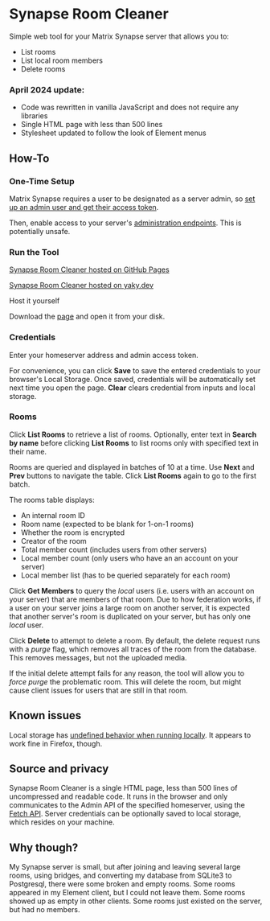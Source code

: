 # Synapse Room Cleaner

Simple web tool for your Matrix Synapse server that allows you to:
- List rooms
- List local room members
- Delete rooms

### April 2024 update:

- Code was rewritten in vanilla JavaScript and does not require any libraries
- Single HTML page with less than 500 lines
- Stylesheet updated to follow the look of Element menus

## How-To

### One-Time Setup

Matrix Synapse requires a user to be designated as a server admin, so [set up an admin user and get their access token](https://matrix-org.github.io/synapse/latest/usage/administration/admin_api/index.html#authenticate-as-a-server-admin).

Then, enable access to your server's [administration endpoints](https://matrix-org.github.io/synapse/latest/reverse_proxy.html#synapse-administration-endpoints). This is potentially unsafe.

### Run the Tool

[Synapse Room Cleaner hosted on GitHub Pages](https://yaky-dev.github.io/synapse-room-cleaner/)

[Synapse Room Cleaner hosted on yaky.dev](https://yaky.dev/apps/synapse-room-cleaner/)

Host it yourself

Download the [page](https://raw.githubusercontent.com/yaky-dev/synapse-room-cleaner/main/index.html) and open it from your disk.

### Credentials

Enter your homeserver address and admin access token.

For convenience, you can click **Save** to save the entered credentials to your browser's Local Storage. Once saved, credentials will be automatically set next time you open the page. **Clear** clears credential from inputs and local storage.

### Rooms

Click **List Rooms** to retrieve a list of rooms. Optionally, enter text in **Search by name** before clicking **List Rooms** to list rooms only with specified text in their name.

Rooms are queried and displayed in batches of 10 at a time. Use **Next** and **Prev** buttons to navigate the table. Click **List Rooms** again to go to the first batch.

The rooms table displays:
- An internal room ID
- Room name (expected to be blank for 1-on-1 rooms)
- Whether the room is encrypted
- Creator of the room
- Total member count (includes users from other servers)
- Local member count (only users who have an an account on your server)
- Local member list (has to be queried separately for each room)

Click **Get Members** to query the _local_ users (i.e. users with an account on your server) that are members of that room. Due to how federation works, if a user on your server joins a large room on another server, it is expected that another server's room is duplicated on your server, but has only one _local_ user.

Click **Delete** to attempt to delete a room. By default, the delete request runs with a _purge_ flag, which removes all traces of the room from the database. This removes messages, but not the uploaded media. 

If the initial delete attempt fails for any reason, the tool will allow you to _force purge_ the problematic room. This will delete the room, but might cause client issues for users that are still in that room. 

## Known issues

Local storage has [undefined behavior when running locally](https://developer.mozilla.org/en-US/docs/Web/API/Window/localStorage#description). It appears to work fine in Firefox, though.

## Source and privacy

Synapse Room Cleaner is a single HTML page, less than 500 lines of uncompressed and readable code. It runs in the browser and only communicates to the Admin API of the specified homeserver, using the [Fetch API](https://developer.mozilla.org/en-US/docs/Web/API/Fetch_API/Using_Fetch). Server credentials can be optionally saved to local storage, which resides on your machine.

## Why though?

My Synapse server is small, but after joining and leaving several large rooms, using bridges, and converting my database from SQLite3 to Postgresql, there were some broken and empty rooms. Some rooms appeared in my Element client, but I could not leave them. Some rooms showed up as empty in other clients. Some rooms just existed on the server, but had no members.
